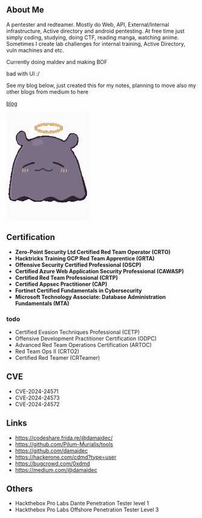 ## About Me

A pentester and redteamer. Mostly do Web, API, External/Internal infrastructure, Active directory and android pentesting. At free time just simply coding, studying, doing CTF, reading manga, watching anime. Sometimes I create lab challenges for internal training, Active Directory, vuln machines and etc. 

Currently doing maldev and making BOF

bad with UI :/

See my blog below, just created this for my notes, planning to move also my other blogs from medium to here

[blog](blog.md)


![takogif](images/inaaa-ina-galleta.gif)

## Certification

* **Zero-Point Security Ltd Certified Red Team Operator (CRTO)**
* **Hacktricks Training GCP Red Team Apprentice (GRTA)**
* **Offensive Security Certified Professional (OSCP)**
* **Certified Azure Web Application Security Professional (CAWASP)**
* **Certified Red Team Professional (CRTP)**
* **Certified Appsec Practitioner (CAP)**
* **Fortinet Certified Fundamentals in Cybersecurity**
* **Microsoft Technology Associate: Database Administration Fundamentals (MTA)**

### todo
* Certified Evasion Techniques Professional (CETP) 
* Offensive Development Practitioner Certification (ODPC)
* Advanced Red Team Operations Certification (ARTOC)
* Red Team Ops II (CRTO2)
* Certified Red Teamer (CRTeamer)

## CVE

- CVE-2024-24571
- CVE-2024-24573
- CVE-2024-24572

## Links
- https://codeshare.frida.re/@damaidec/
- https://github.com/Pilum-Murialis/tools
- https://github.com/damaidec
- https://hackerone.com/cdmd?type=user
- https://bugcrowd.com/0xdmd
- https://medium.com/@damaidec

## Others

* Hackthebox Pro Labs Dante Penetration Tester level 1
* Hackthebox Pro Labs Offshore Penetration Tester Level 3